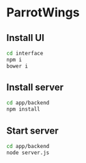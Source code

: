 # ParrotWings

## Install UI
````bash
cd interface
npm i
bower i
````

## Install server
````bash
cd app/backend
npm install
````

## Start server
````bash
cd app/backend
node server.js
````